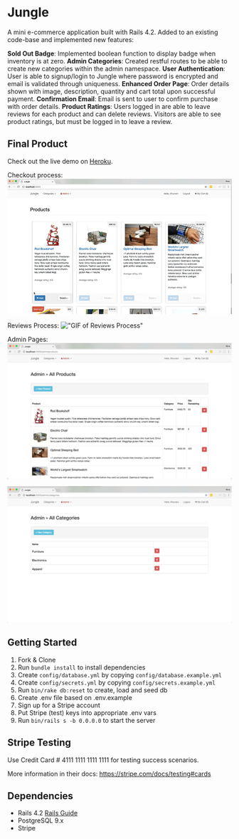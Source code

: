 # Jungle

A mini e-commerce application built with Rails 4.2. Added to an existing code-base and implemented new features:

**Sold Out Badge**: Implemented boolean function to display badge when inventory is at zero.
**Admin Categories**: Created restful routes to be able to create new categories within the admin namespace.
**User Authentication**: User is able to signup/login to Jungle where password is encrypted and email is validated through uniqueness.
**Enhanced Order Page**: Order details shown with image, description, quantity and cart total upon successful payment.
**Confirmation Email**: Email is sent to user to confirm purchase with order details.
**Product Ratings**: Users logged in are able to leave reviews for each product and can delete reviews. Visitors are able to see product ratings, but must be logged in to leave a review.


## Final Product

Check out the live demo on [Heroku](https://jungle-rails-app.herokuapp.com/).


Checkout process:
!["GIF of Checkout Process"](https://github.com/ninayujiri/jungle-rails/blob/master/docs/cart-checkout.gif?raw=true)


Reviews Process:
!["GIF of Reviews Process"](https://github.com/ninayujiri/jungle-rails/blob/master/docs/cart-reviews.gif?raw=true)


Admin Pages:
!["Screenshot of Admin Products Page"](https://github.com/ninayujiri/jungle-rails/blob/master/docs/admin-products.png?raw=true)

!["Screenshot of Admin Categories Page"](https://github.com/ninayujiri/jungle-rails/blob/master/docs/admin-categories.png?raw=true)


## Getting Started

1. Fork & Clone
2. Run `bundle install` to install dependencies
3. Create `config/database.yml` by copying `config/database.example.yml`
4. Create `config/secrets.yml` by copying `config/secrets.example.yml`
5. Run `bin/rake db:reset` to create, load and seed db
6. Create .env file based on .env.example
7. Sign up for a Stripe account
8. Put Stripe (test) keys into appropriate .env vars
9. Run `bin/rails s -b 0.0.0.0` to start the server


## Stripe Testing

Use Credit Card # 4111 1111 1111 1111 for testing success scenarios.

More information in their docs: <https://stripe.com/docs/testing#cards>


## Dependencies

* Rails 4.2 [Rails Guide](http://guides.rubyonrails.org/v4.2/)
* PostgreSQL 9.x
* Stripe
